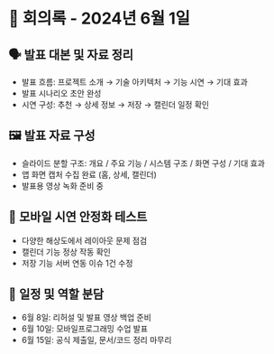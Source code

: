 # 📅 회의록 - 2024년 6월 1일

## 🗣 발표 대본 및 자료 정리
- 발표 흐름: 프로젝트 소개 → 기술 아키텍처 → 기능 시연 → 기대 효과
- 발표 시나리오 초안 완성
- 시연 구성: 추천 → 상세 정보 → 저장 → 캘린더 일정 확인

## 🖼 발표 자료 구성
- 슬라이드 분할 구조: 개요 / 주요 기능 / 시스템 구조 / 화면 구성 / 기대 효과
- 앱 화면 캡처 수집 완료 (홈, 상세, 캘린더)
- 발표용 영상 녹화 준비 중

## 🧪 모바일 시연 안정화 테스트
- 다양한 해상도에서 레이아웃 문제 점검
- 캘린더 기능 정상 작동 확인
- 저장 기능 서버 연동 이슈 1건 수정

## 📝 일정 및 역할 분담
- 6월 8일: 리허설 및 발표 영상 백업 준비
- 6월 10일: 모바일프로그래밍 수업 발표
- 6월 15일: 공식 제출일, 문서/코드 정리 마무리

